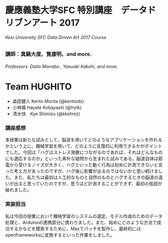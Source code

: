 # 慶應義塾大学SFC 特別講座　データドリブンアート 2017
###### Keio University SFC Data Driven Art 2017 Course
### 講師：真鍋大度、筧康明、and more.
###### Professors: Daito Manabe , Yasuaki Kakehi, and more.

Team HUGHITO
=====
* 森田健人 Kento Morita (@kentoids) 
* 小林颯 Hayate Kobayashi (@hytk)　
* 清水快　Kye Shimizu (@kkshmz)　

### 講座感想
本授業は新たな試みとして、脳波を用いてどのようなアプリケーションを作れるかという上に、機械学習を用いて、どのように反復的に利用できるかがポイントでした。今回は「ハグはストレス発散につながるのであれば、それはどんなものにも適応するのか」といった素朴な疑問から生まれた試みである。脳波自体は筋電から受けるノイズが大きく、ハグといった動く行為は初めに計測できないと言った考え方があったのですが、ハグ後に影響が出るのではないかと思い続けました。また、私たちは最初は人工的なものと自然のものとハグするときの脳波の違いが出ると思っていたのですが、思うほど計測することができず、最初の仮説が破れました。



### 実装担当
私は今回の授業において機械学習のシステムの選定、モデル作成のためのデータ処理と、Arduinoの連携部分に携わりました。また、始めにどのような方法で成功するかなどを模索するために、Maxでパッチを製作し、最終的にはopenframeworksに変換するといった作業をしました。	

